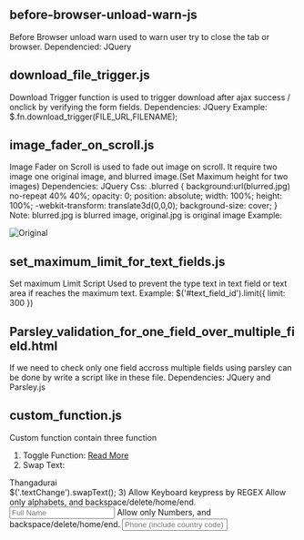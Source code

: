before-browser-unload-warn-js
-----------------------------
Before Browser unload warn used to warn user try to close the tab or browser.
Dependencied: JQuery

download_file_trigger.js
------------------------
Download Trigger function is used to trigger download after ajax success / onclick by verifying the form fields.
Dependencies: JQuery
Example:
        $.fn.download_trigger(FILE_URL,FILENAME);
        
image_fader_on_scroll.js
------------------------
Image Fader on Scroll is used to fade out image on scroll. It require two image one original image, and blurred image.(Set Maximum height for two images)
Dependencies: JQuery
Css: 
.blurred {
  background:url(blurred.jpg) no-repeat 40% 40%;
  opacity: 0;
  position: absolute;
  width: 100%;
  height: 100%;
  -webkit-transform: translate3d(0,0,0);
  background-size: cover;
}
Note: blurred.jpg is blurred image, original.jpg is original image
Example: 
        <div class="carousel-inner" style="background: transparent;">
          <img src="original.jpg" alt="Original" style="opacity: 1">
          <div class="blurred"></div>
        </div>

set_maximum_limit_for_text_fields.js
------------------------------------
Set maximum Limit Script Used to prevent the type text in text field or text area if reaches the maximum text.
Example:
  $('#text_field_id').limit({
    limit: 300
  })


Parsley_validation_for_one_field_over_multiple_field.html
---------------------------------------------------------
If we need to check only one field accross multiple fields using parsley can be done by write a script like in these file.
Dependencies: JQuery and Parsley.js

custom_function.js
------------------
Custom function contain three function
1) Toggle Function:
  <a href="javascript:void(0);" data-toggle="toggleText" data-alt-text="Read Less">Read More</a>
2) Swap Text:
  <div class="col-md-5 col-xs-12 textChange">
    <span class="active">Thangadurai</span>
    <span style="display: none;">Paranthaman</span>
    <span style="display: none;">Nainamalai</span>
  </div>
  $('.textChange').swapText();
3) Allow Keyboard keypress by REGEX
  Allow only alphabets, and backspace/delete/home/end.
  <input name="name" onkeypress="$(this).allowKeyboardKeys(event, '^[a-zA-Z. ]+$')" placeholder="Full Name" type="text">
  Allow only Numbers, and backspace/delete/home/end.
  <input name="phone" onkeypress="$(this).allowKeyboardKeys(event, '^[0-9]+$')" placeholder="Phone (include country code)" type="text">
